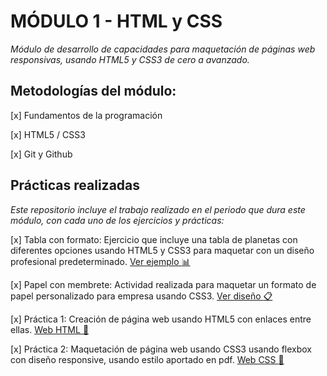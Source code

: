 # MÓDULO 1 - HTML y CSS

*Módulo de desarrollo de capacidades para maquetación de páginas web responsivas, usando HTML5 y CSS3 de cero a avanzado.*
  
  

## Metodologías del módulo:

[x] Fundamentos de la programación

[x] HTML5 / CSS3

[x] Git y Github

  
  

## Prácticas realizadas
*Este repositorio incluye el trabajo realizado en el periodo que dura este módulo, con cada uno de los ejercicios y prácticas:*

[x] Tabla con formato: Ejercicio que incluye una tabla de planetas con diferentes opciones usando HTML5 y CSS3 para maquetar con un diseño profesional predeterminado. [Ver ejemplo      :bar_chart:](https://mariarte.github.io/HAB--Mod1-HTML_CSS/Actividades%20Extras/HTML_Tabla%20con%20formato/tabla_con_formato.html)

[x] Papel con membrete: Actividad realizada para maquetar un formato de papel personalizado para empresa usando CSS3. [Ver diseño    :clipboard:](https://mariarte.github.io/HAB--Mod1-HTML_CSS/Actividades%20Extras/CSS_Papel%20con%20membrete)

[x] Práctica 1: Creación de página web usando HTML5 con enlaces entre ellas. [Web HTML   :page_with_curl:](https://mariarte.github.io/HAB--Mod1-HTML_CSS/Dia_6--Practica%20HTML/www)

[x] Práctica 2: Maquetación de página web usando CSS3 usando flexbox con diseño responsive, usando estilo aportado en pdf.
[Web CSS   :page_with_curl:](https://mariarte.github.io/HAB--Mod1-HTML_CSS/Dia_12--Practica%20CSS/www)

